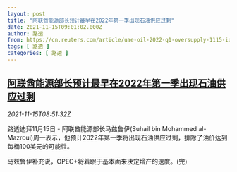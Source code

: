 ```yaml
---
layout: post
title: "阿联酋能源部长预计最早在2022年第一季出现石油供应过剩"
date: 2021-11-15T09:01:02.000Z
author: 路透
from: https://cn.reuters.com/article/uae-oil-2022-q1-oversupply-1115-idCNKBS2I00NH
tags: [ 路透 ]
categories: [ 路透 ]
---
```

<!--1636966862000-->
[阿联酋能源部长预计最早在2022年第一季出现石油供应过剩](https://cn.reuters.com/article/uae-oil-2022-q1-oversupply-1115-idCNKBS2I00NH)
------

<div>
<div><i>2021-11-15T08:51:32Z</i></div><p>路透迪拜11月15日 - 阿联酋能源部长马兹鲁伊(Suhail bin Mohammed al-Mazroui)周一表示，他预计2022年第一季将出现石油供应过剩，排除了油价达到每桶100美元的可能性。</p><p>马兹鲁伊补充说，OPEC+将着眼于基本面来决定增产的速度。(完)</p>
</div>
